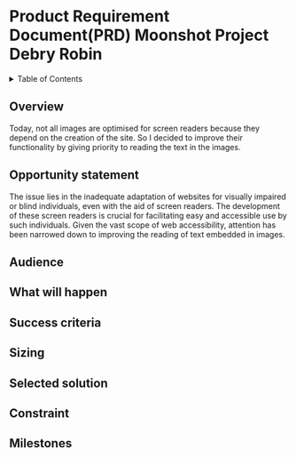 # Product Requirement Document(PRD) Moonshot Project Debry Robin

<details>
<summary>Table of Contents</summary>

- [Product Requirement Document(PRD) Moonshot Project Debry Robin](#product-requirement-documentprd-moonshot-project-debry-robin)
  - [Overview](#overview)
  - [Opportunity statement](#opportunity-statement)
  - [Audience](#audience)
  - [What will happen](#what-will-happen)
  - [Success criteria](#success-criteria)
  - [Sizing](#sizing)
  - [Selected solution](#selected-solution)
  - [Constraint](#constraint)
  - [Milestones](#milestones)

</details>

## Overview

Today, not all images are optimised for screen readers because they depend on the creation of the site. So I decided to improve their functionality by giving priority to reading the text in the images.

## Opportunity statement

The issue lies in the inadequate adaptation of websites for visually impaired or blind individuals, even with the aid of screen readers. The development of these screen readers is crucial for facilitating easy and accessible use by such individuals. Given the vast scope of web accessibility, attention has been narrowed down to improving the reading of text embedded in images.

## Audience

## What will happen

## Success criteria

## Sizing

## Selected solution

## Constraint

## Milestones

